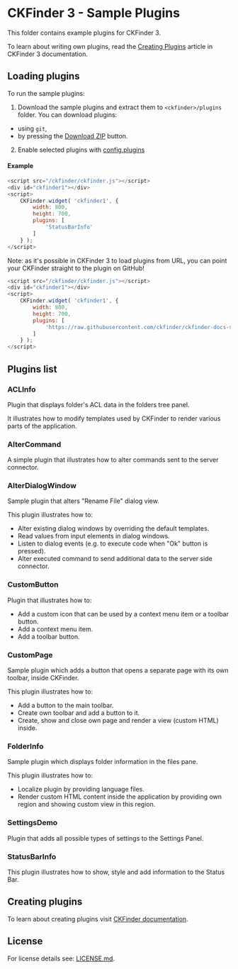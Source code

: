 CKFinder 3 - Sample Plugins
===========================

This folder contains example plugins for CKFinder 3. 

To learn about writing own plugins, read the [Creating Plugins](http://docs.cksource.com/ckfinder3/#!/guide/dev_plugins) article in CKFinder 3 documentation.

Loading plugins
---------------

To run the sample plugins:

1. Download the sample plugins and extract them to `<ckfinder>/plugins` folder. You can download plugins:
 - using `git`,
 - by pressing the [Download ZIP](https://github.com/ckfinder/ckfinder-docs-samples/archive/master.zip) button.
2. Enable selected plugins with [config.plugins](http://docs.cksource.com/ckfinder3/#!/api/CKFinder.Config-cfg-plugins)

#### Example

```js
<script src="/ckfinder/ckfinder.js"></script>
<div id="ckfinder1"></div>
<script>
	CKFinder.widget( 'ckfinder1', {
		width: 800,
		height: 700,
		plugins: [
			'StatusBarInfo'
		]
	} );
</script>
```

Note: as it's possible in CKFinder 3 to load plugins from URL, you can point your CKFinder straight to the plugin on GitHub!

```js
<script src="/ckfinder/ckfinder.js"></script>
<div id="ckfinder1"></div>
<script>
	CKFinder.widget( 'ckfinder1', {
		width: 800,
		height: 700,
		plugins: [
			'https://raw.githubusercontent.com/ckfinder/ckfinder-docs-samples/master/StatusBarInfo/StatusBarInfo.js'
		]
	} );
</script>
```

Plugins list
------------

### ACLInfo

Plugin that displays folder's ACL data in the folders tree panel.

It illustrates how to modify templates used by CKFinder to render various parts of the application.

### AlterCommand

A simple plugin that illustrates how to alter commands sent to the server connector.

### AlterDialogWindow

Sample plugin that alters "Rename File" dialog view.

This plugin illustrates how to:

* Alter existing dialog windows by overriding the default templates.
* Read values from input elements in dialog windows.
* Listen to dialog events (e.g. to execute code when "Ok" button is pressed).
* Alter executed command to send additional data to the server side connector.

### CustomButton

Plugin that illustrates how to:

* Add a custom icon that can be used by a context menu item or a toolbar button.
* Add a context menu item.
* Add a toolbar button.

### CustomPage

Sample plugin which adds a button that opens a separate page with its own toolbar, inside CKFinder.

This plugin illustrates how to:

 * Add a button to the main toolbar.
 * Create own toolbar and add a button to it.
 * Create, show and close own page and render a view (custom HTML) inside.

### FolderInfo

Sample plugin which displays folder information in the files pane.

This plugin illustrates how to:

* Localize plugin by providing language files.
* Render custom HTML content inside the application by providing own region and showing custom view in this region.

### SettingsDemo

Plugin that adds all possible types of settings to the Settings Panel.

### StatusBarInfo

This plugin illustrates how to show, style and add information to the Status Bar.

Creating plugins
----------------

To learn about creating plugins visit [CKFinder documentation](http://docs.cksource.com/ckfinder3/#!/guide/dev_plugins).

License
-------
For license details see: [LICENSE.md](https://github.com/ckfinder/ckfinder-docs-samples/blob/master/LICENSE.md).
